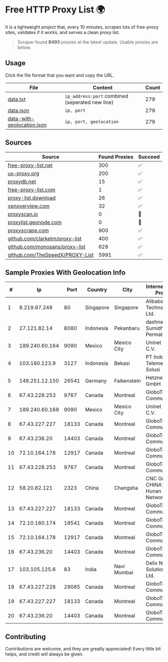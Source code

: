 
# Free HTTP Proxy List 🌍

It is a lightweight project that, every 10 minutes, scrapes lots of free-proxy sites, validates if it works, and serves a clean proxy list.


> Scraper found **8493** proxies at the latest update. Usable proxies are below.

## Usage

Click the file format that you want and copy the URL.


|File|Content|Count|
|----|-------|-----|
|[data.txt](https://raw.githubusercontent.com/themiralay/Proxy-List-World/master/data.txt)|`ip_address:port` combined (seperated new line)|279|
|[data.json](https://raw.githubusercontent.com/themiralay/Proxy-List-World/master/data.json)|`ip, port`|279|
|[data-with-geolocation.json](https://raw.githubusercontent.com/themiralay/Proxy-List-World/master/data-with-geolocation.json)|`ip, port, geolocation`|279|

## Sources

|Source|Found Proxies|Succeed|
|------|-------------|-------|
|[free-proxy-list.net](https://free-proxy-list.net)|300|✅|
|[us-proxy.org](https://www.us-proxy.org)|200|✅|
|[proxydb.net](http://proxydb.net)|15|✅|
|[free-proxy-list.com](https://free-proxy-list.com/?page=&port=&type%5B%5D=http&type%5B%5D=https&up_time=0&search=Search)|1|✅|
|[proxy-list.download](https://www.proxy-list.download/HTTP)|26|✅|
|[vpnoverview.com](https://vpnoverview.com/privacy/anonymous-browsing/free-proxy-servers)|32|✅|
|[proxyscan.io](https://www.proxyscan.io)|0|🚫|
|[proxylist.geonode.com](https://proxylist.geonode.com/api/proxy-list?limit=300&page=1&sort_by=lastChecked&sort_type=desc&protocols=http,https)|0|🚫|
|[proxyscrape.com](https://api.proxyscrape.com/v2/?request=displayproxies&protocol=http&timeout=10000&country=all&ssl=all&anonymity=all)|900|✅|
|[github.com/clarketm/proxy-list](https://raw.githubusercontent.com/clarketm/proxy-list/master/proxy-list-raw.txt)|400|✅|
|[github.com/monosans/proxy-list](https://raw.githubusercontent.com/monosans/proxy-list/main/proxies/http.txt)|628|✅|
|[github.com/TheSpeedX/PROXY-List](https://raw.githubusercontent.com/TheSpeedX/PROXY-List/master/http.txt)|5991|✅|


## Sample Proxies With Geolocation Info

|#|Ip|Port|Country|City|Internet Service Provider|
|-|--|----|-------|----|-------------------------|
|1|8.219.97.248|80|Singapore|Singapore|Alibaba (US) Technology Co., Ltd.|
|2|27.121.82.14|8080|Indonesia|Pekanbaru|dashnet - PT Sumidhaz Permata Bunda|
|3|189.240.60.164|9090|Mexico|Mexico City|Uninet S.A. de C.V.|
|4|103.180.123.9|3127|Indonesia|Bekasi|PT Indo Telemedia Solusi|
|5|148.251.12.150|26541|Germany|Falkenstein|Hetzner Online GmbH|
|6|67.43.228.253|9767|Canada|Montreal|GloboTech Communications|
|7|189.240.60.169|9090|Mexico|Mexico City|Uninet S.A. de C.V.|
|8|67.43.227.227|18133|Canada|Montreal|GloboTech Communications|
|9|67.43.236.20|14403|Canada|Montreal|GloboTech Communications|
|10|72.10.164.178|12917|Canada|Montreal|GloboTech Communications|
|11|67.43.228.253|9767|Canada|Montreal|GloboTech Communications|
|12|58.20.82.121|2323|China|Changsha|CNC Group CHINA169 Hunan Province Network|
|13|67.43.227.227|18133|Canada|Montreal|GloboTech Communications|
|14|72.10.160.174|18541|Canada|Montreal|GloboTech Communications|
|15|72.10.164.178|12917|Canada|Montreal|GloboTech Communications|
|16|67.43.236.20|14403|Canada|Montreal|GloboTech Communications|
|17|103.105.125.6|83|India|Navi Mumbai|Delix Net Solutions Pvt. Ltd.|
|18|67.43.227.228|29085|Canada|Montreal|GloboTech Communications|
|19|67.43.227.227|18133|Canada|Montreal|GloboTech Communications|
|20|67.43.236.20|14403|Canada|Montreal|GloboTech Communications|



## Contributing

Contributions are welcome, and they are greatly appreciated! Every
little bit helps, and credit will always be given.

